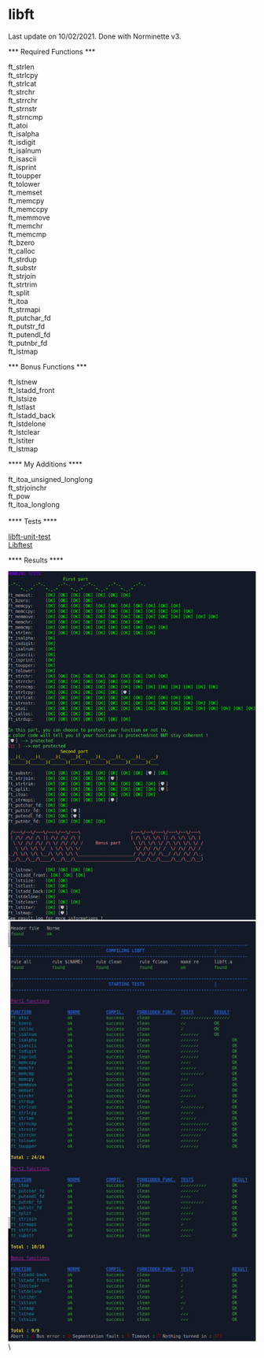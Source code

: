 # libft

Last update on 10/02/2021.
Done with Norminette v3.

*** Required Functions ***

ft_strlen\
ft_strlcpy\
ft_strlcat\
ft_strchr\
ft_strrchr\
ft_strnstr\
ft_strncmp\
ft_atoi\
ft_isalpha\
ft_isdigit\
ft_isalnum\
ft_isascii\
ft_isprint\
ft_toupper\
ft_tolower\
ft_memset\
ft_memcpy\
ft_memccpy\
ft_memmove\
ft_memchr\
ft_memcmp\
ft_bzero\
ft_calloc\
ft_strdup\
ft_substr\
ft_strjoin\
ft_strtrim\
ft_split\
ft_itoa\
ft_strmapi\
ft_putchar_fd\
ft_putstr_fd\
ft_putendl_fd\
ft_putnbr_fd\
ft_lstmap

*** Bonus Functions ***

ft_lstnew\
ft_lstadd_front\
ft_lstsize\
ft_lstlast\
ft_lstadd_back\
ft_lstdelone\
ft_lstclear\
ft_lstiter\
ft_lstmap

**** My Additions ****

ft_itoa_unsigned_longlong\
ft_strjoinchr\
ft_pow\
ft_itoa_longlong\
\
**** Tests ****

[libft-unit-test](https://github.com/alelievr/libft-unit-test)\
[Libftest](https://github.com/jtoty/Libftest)

**** Results ****

![GitHub Logo](/images/alelievr_libft-unit-test.png)\
![GitHub Logo](/images/jtoty_libftest.png)\


